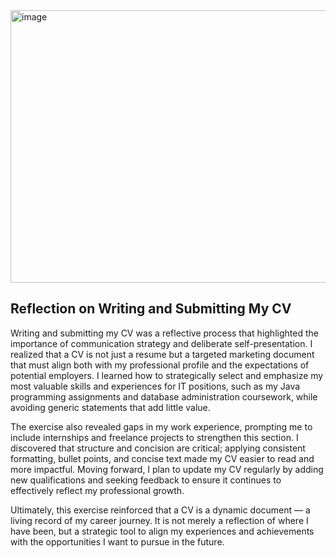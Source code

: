 <img width="940" height="436" alt="image" src="https://github.com/user-attachments/assets/b3293c43-6fb0-4d63-89dd-2699f7c80317" />

## Reflection on Writing and Submitting My CV

Writing and submitting my CV was a reflective process that highlighted the importance of communication strategy and deliberate self-presentation. I realized that a CV is not just a resume but a targeted marketing document that must align both with my professional profile and the expectations of potential employers. I learned how to strategically select and emphasize my most valuable skills and experiences for IT positions, such as my Java programming assignments and database administration coursework, while avoiding generic statements that add little value.

The exercise also revealed gaps in my work experience, prompting me to include internships and freelance projects to strengthen this section. I discovered that structure and concision are critical; applying consistent formatting, bullet points, and concise text made my CV easier to read and more impactful. Moving forward, I plan to update my CV regularly by adding new qualifications and seeking feedback to ensure it continues to effectively reflect my professional growth.

Ultimately, this exercise reinforced that a CV is a dynamic document — a living record of my career journey. It is not merely a reflection of where I have been, but a strategic tool to align my experiences and achievements with the opportunities I want to pursue in the future.
